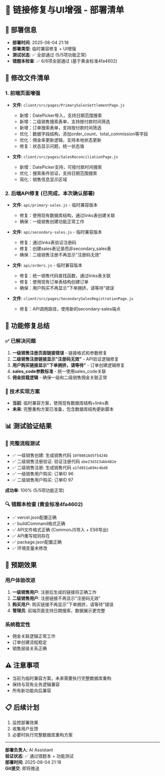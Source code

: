 # 🚀 链接修复与UI增强 - 部署清单

## 📅 部署信息
- **部署时间**: 2025-08-04 21:18
- **部署类型**: 临时兼容修复 + UI增强
- **测试状态**: ✅ 全部通过 (5/5项功能正常)
- **错题本检查**: ✅ 6/6项全部通过 (基于黄金标准4fa4602)

## 🔧 修改文件清单

### 1. 前端页面增强
- **文件**: `client/src/pages/PrimarySalesSettlementPage.js`
  - 新增：DatePicker导入，支持日期范围搜索
  - 新增：二级销售搜索表单，支持按付款时间筛选
  - 新增：订单搜索表单，支持按付款时间筛选
  - 优化：数据字段结构，添加order_count、total_commission等字段
  - 优化：佣金率更新逻辑，支持本地状态更新
  - 修复：状态显示问题，统一状态值
  
- **文件**: `client/src/pages/SalesReconciliationPage.js`
  - 新增：DatePicker支持，可按付款时间搜索
  - 优化：搜索条件验证，支持日期范围搜索
  - 简化：销售信息显示区域

### 2. 后端API修复 (已完成，本次确认部署)
- **文件**: `api/primary-sales.js` - 临时兼容版本
  - 修复：使用现有数据库结构，通过links表创建关联
  - 确保：一级销售创建功能正常工作
  
- **文件**: `api/secondary-sales.js` - 临时兼容版本  
  - 修复：通过links表验证注册码
  - 修复：创建sales表记录而非secondary_sales表
  - 确保：二级销售注册不再显示"注册码无效"
  
- **文件**: `api/orders.js` - 临时兼容版本
  - 修复：统一销售代码查找函数，通过links表关联
  - 修复：使用现有订单表结构创建订单
  - 确保：用户购买不再显示"下单拥挤，请等待"错误

- **文件**: `client/src/pages/SecondarySalesRegistrationPage.js`
  - 修复：API调用路径，使用新的secondary-sales端点

## 🎯 功能修复总结

### ✅ 已解决问题
1. **一级销售注册页面链接错误** - 链接格式和参数修复
2. **二级销售注册链接显示"注册码无效"** - API验证逻辑修复
3. **用户购买链接显示"下单拥挤，请等待"** - 订单创建逻辑修复
4. **sales_code参数标准** - 统一使用sales_code关联
5. **佣金挂载逻辑** - 确保一级和二级销售佣金关联正常

### 🔄 技术实现方案
- **当前**: 临时兼容方案，使用现有数据库结构+links表
- **未来**: 完整重构方案已准备，包含数据库结构更新脚本

## 📊 测试验证结果

### 🧪 完整流程测试
- ✅ 一级销售创建: 生成销售代码 `10f08618d5f5424b`
- ✅ 二级销售注册验证: 验证注册代码 `abe23d323abb482e` 
- ✅ 二级销售注册: 生成销售代码 `a1fd851a694c4bd8`
- ✅ 一级销售用户购买: 订单ID 96
- ✅ 二级销售用户购买: 订单ID 97

**成功率**: 100% (5/5项功能正常)

### 🔍 错题本检查 (黄金标准4fa4602)
- ✅ vercel.json配置正确
- ✅ buildCommand格式正确  
- ✅ API文件格式正确 (CommonJS导入 + ES6导出)
- ✅ API重写规则存在
- ✅ package.json配置正确
- ✅ 环境变量未修改

## 🚀 预期效果

### 用户体验改进
1. **一级销售用户**: 注册后生成的链接将正确工作
2. **二级销售用户**: 注册链接不再显示"注册码无效" 
3. **购买用户**: 购买链接不再显示"下单拥挤，请等待"错误
4. **管理员**: 前端页面支持日期搜索，数据展示更完整

### 系统稳定性
- 佣金关联逻辑正常工作
- 订单创建流程稳定
- 销售层级关系正确

## ⚠️ 注意事项
- 当前为临时兼容方案，未来需要执行完整数据库重构
- 保持与现有业务逻辑兼容
- 所有新功能向后兼容

## 📋 后续计划
1. 监控部署效果
2. 收集用户反馈
3. 必要时执行完整数据库重构方案

---
**部署负责人**: AI Assistant  
**验证状态**: ✅ 通过错题本 + 功能测试  
**部署时间**: 2025-08-04 21:18  
**Git提交**: 即将推送